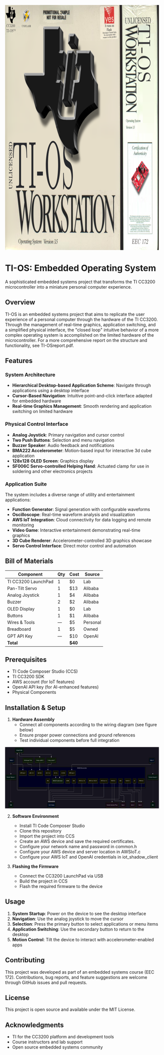 <img src="workstationlogo.png" alt="Workstation Logo" width="800" height="800">

# TI-OS: Embedded Operating System

A sophisticated embedded systems project that transforms the TI CC3200 microcontroller into a miniature personal computer experience.

## Overview

TI-OS is an embedded systems project that aims to replicate the user experience of a personal computer through the hardware of the TI CC3200. Through the management of real-time graphics, application switching, and a simplified physical interface, the "closed loop" intuitive behavior of a more complex operating system is accomplished on the limited hardware of the microcontroller. For a more comprehensive report on the structure and functionality, see TI-OSreport.pdf.

## Features

### System Architecture
- **Hierarchical Desktop-based Application Scheme**: Navigate through applications using a desktop interface
- **Cursor-Based Navigation**: Intuitive point-and-click interface adapted for embedded hardware
- **Real-time Graphics Management**: Smooth rendering and application switching on limited hardware

### Physical Control Interface
- **Analog Joystick**: Primary navigation and cursor control
- **Two Push Buttons**: Selection and menu navigation
- **Buzzer Speaker**: Audio feedback and notifications
- **BMA222 Accelerometer**: Motion-based input for interactive 3d cube application
- **128x128 OLED Screen**: Graphics display
- **SF006C Servo-controlled Helping Hand**: Actuated clamp for use in soldering and other electronics projects

### Application Suite
The system includes a diverse range of utility and entertainment applications:

- **Function Generator**: Signal generation with configurable waveforms
- **Oscilloscope**: Real-time waveform analysis and visualization
- **AWS IoT Integration**: Cloud connectivity for data logging and remote monitoring
- **Video Game**: Interactive entertainment demonstrating real-time graphics
- **3D Cube Renderer**: Accelerometer-controlled 3D graphics showcase
- **Servo Control Interface**: Direct motor control and automation

## Bill of Materials

| Component | Qty | Cost | Source |
|-----------|-----|------|--------|
| TI CC3200 LaunchPad | 1 | $0 | Lab |
| Pan-Tilt Servo | 1 | $13 | Alibaba |
| Analog Joystick | 1 | $4 | Alibaba |
| Buzzer | 2 | $2 | Alibaba |
| OLED Display | 1 | $0 | Lab |
| Buttons | 1 | $1 | Alibaba |
| Wires & Tools | — | $5 | Personal |
| Breadboard | 1 | $5 | Owned |
| GPT API Key | — | $10 | OpenAI |
| **Total** | | **$40** | |

## Prerequisites

- TI Code Composer Studio (CCS)
- TI CC3200 SDK
- AWS account (for IoT features)
- OpenAI API key (for AI-enhanced features)
- Physical Components

## Installation & Setup

1. **Hardware Assembly**
   - Connect all components according to the wiring diagram (see figure below)
   - Ensure proper power connections and ground references
   - Test individual components before full integration
  
<img src="cc3200 diagram.png" alt="Wiring Diagram" width="800" height="200">

2. **Software Environment**
   - Install TI Code Composer Studio
   - Clone this repository
   - Import the project into CCS
   - Create an AWS device and save the required certificates.
   - Configure your network name and password in common.h
   - Configure your AWS device and server location in AWSIoT.c
   - Configure your AWS IoT and OpenAI credentials in iot_shadow_client

3. **Flashing the Firmware**
   - Connect the CC3200 LaunchPad via USB
   - Build the project in CCS
   - Flash the required firmware to the device

## Usage

1. **System Startup**: Power on the device to see the desktop interface
2. **Navigation**: Use the analog joystick to move the cursor
3. **Selection**: Press the primary button to select applications or menu items
4. **Application Switching**: Use the secondary button to return to the desktop
5. **Motion Control**: Tilt the device to interact with accelerometer-enabled apps


## Contributing

This project was developed as part of an embedded systems course (EEC 172). Contributions, bug reports, and feature suggestions are welcome through GitHub issues and pull requests.

## License

This project is open source and available under the MIT License.

## Acknowledgments

- TI for the CC3200 platform and development tools
- Course instructors and lab support
- Open source embedded systems community
